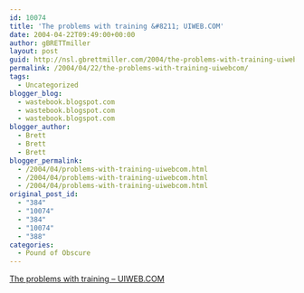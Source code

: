 ```yaml
---
id: 10074
title: 'The problems with training &#8211; UIWEB.COM'
date: 2004-04-22T09:49:00+00:00
author: gBRETTmiller
layout: post
guid: http://nsl.gbrettmiller.com/2004/the-problems-with-training-uiwebcom
permalink: /2004/04/22/the-problems-with-training-uiwebcom/
tags:
  - Uncategorized
blogger_blog:
  - wastebook.blogspot.com
  - wastebook.blogspot.com
  - wastebook.blogspot.com
blogger_author:
  - Brett
  - Brett
  - Brett
blogger_permalink:
  - /2004/04/problems-with-training-uiwebcom.html
  - /2004/04/problems-with-training-uiwebcom.html
  - /2004/04/problems-with-training-uiwebcom.html
original_post_id:
  - "384"
  - "10074"
  - "384"
  - "10074"
  - "388"
categories:
  - Pound of Obscure
---
```

[The problems with training &#8211; UIWEB.COM](http://www.uiweb.com/issues/issue29.htm)